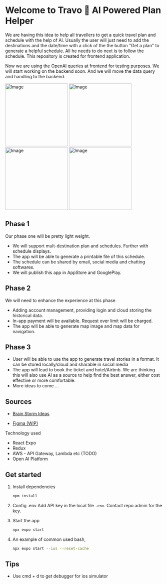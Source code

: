 # Welcome to Travo 👋 AI Powered Plan Helper

We are having this idea to help all travellers to get a quick travel plan and schedule with the help of AI. Usually the user will just need to add the destinations and the date/time with a click of the the button "Get a plan" to generate a helpful schedule. All he needs to do next is to follow the schedule. This repository is created for frontend application.

Now we are using the OpenAI queries at frontend for testing purposes. We will start working on the backend soon. And we will move the data query and handling to the backend.

<img width="200" alt="Image" src="https://github.com/user-attachments/assets/aad65a62-09a4-439e-91bb-68d875c8fa4c" />

<img width="200" alt="Image" src="https://github.com/user-attachments/assets/707da8fd-a14c-42c6-80c9-78492cebc647" />

<img width="200" alt="Image" src="https://github.com/user-attachments/assets/44cdc6c9-5139-49bf-8da3-0c52ede34a2c" />

<img width="200" alt="Image" src="https://github.com/user-attachments/assets/715d4959-97fd-4cd5-b833-53988a22e076" />

## Phase 1

Our phase one will be pretty light weight.

- We will support mult-destination plan and schedules. Further with schedule displays.
- The app will be able to generate a printable file of this schedule.
- The schedule can be shared by email, social media and chatting softwares.
- We will publish this app in AppStore and GooglePlay.

## Phase 2

We will need to enhance the experience at this phase

- Adding account management, providing login and cloud storing the historical data.
- In-app payment will be available. Request over limit will be charged.
- The app will be able to generate map image and map data for navigation.

## Phase 3

- User will be able to use the app to generate travel stories in a format. It can be stored locally/cloud and sharable in social media
- The app will lead to book the ticket and hotel/Airbnb. We are thinking this will also use AI as a source to help find the best answer, either cost effective or more comfortable.
- More ideas to come ...

## Sources

- [Brain Storm Ideas](https://docs.google.com/document/d/1OV6w7Dhq61LKx0biiWaHDUOld5UnrSauH9Nr7A07dI4/edit?usp=sharing)

- [Figma (WIP)](https://www.figma.com/design/l7BE3dacM1LMse60pLiNUo/Untitled?node-id=1-2158&t=acgKrS3YLB34nR0G-0)

Technology used

- React Expo
- Redux
- AWS - API Gateway, Lambda etc (TODO)
- Open AI Platform

## Get started

1. Install dependencies

   ```bash
   npm install
   ```

2. Config .env
   Add API key in the local file `.env`. Contact repo admin for the key.

3. Start the app

   ```bash
   npx expo start
   ```

4. An example of common used bash,

   ```bash
   npx expo start --ios --reset-cache
   ```

## Tips

- Use cmd + d to get debugger for ios simulator
